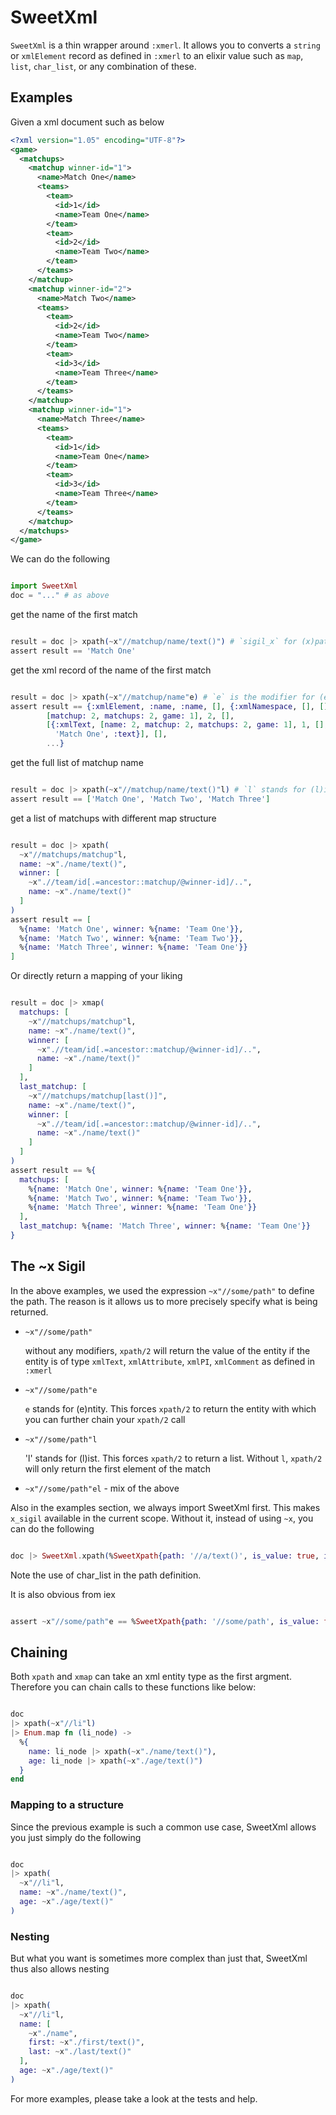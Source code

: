 SweetXml
========

`SweetXml` is a thin wrapper around `:xmerl`. It allows you to converts a
`string` or `xmlElement` record as defined in `:xmerl` to an elixir value such
as `map`, `list`, `char_list`, or any combination of these.


## Examples

Given a xml document such as below

```xml
<?xml version="1.05" encoding="UTF-8"?>
<game>
  <matchups>
    <matchup winner-id="1">
      <name>Match One</name>
      <teams>
        <team>
          <id>1</id>
          <name>Team One</name>
        </team>
        <team>
          <id>2</id>
          <name>Team Two</name>
        </team>
      </teams>
    </matchup>
    <matchup winner-id="2">
      <name>Match Two</name>
      <teams>
        <team>
          <id>2</id>
          <name>Team Two</name>
        </team>
        <team>
          <id>3</id>
          <name>Team Three</name>
        </team>
      </teams>
    </matchup>
    <matchup winner-id="1">
      <name>Match Three</name>
      <teams>
        <team>
          <id>1</id>
          <name>Team One</name>
        </team>
        <team>
          <id>3</id>
          <name>Team Three</name>
        </team>
      </teams>
    </matchup>
  </matchups>
</game>
```
We can do the following

```elixir

import SweetXml
doc = "..." # as above

```

get the name of the first match

```elixir

result = doc |> xpath(~x"//matchup/name/text()") # `sigil_x` for (x)path
assert result == 'Match One'

```

get the xml record of the name of the first match

```elixir

result = doc |> xpath(~x"//matchup/name"e) # `e` is the modifier for (e)ntity
assert result == {:xmlElement, :name, :name, [], {:xmlNamespace, [], []},
        [matchup: 2, matchups: 2, game: 1], 2, [],
        [{:xmlText, [name: 2, matchup: 2, matchups: 2, game: 1], 1, [],
          'Match One', :text}], [],
        ...}

```

get the full list of matchup name

```elixir

result = doc |> xpath(~x"//matchup/name/text()"l) # `l` stands for (l)ist
assert result == ['Match One', 'Match Two', 'Match Three']

```

get a list of matchups with different map structure

```elixir

result = doc |> xpath(
  ~x"//matchups/matchup"l,
  name: ~x"./name/text()",
  winner: [
    ~x".//team/id[.=ancestor::matchup/@winner-id]/..",
    name: ~x"./name/text()"
  ]
)
assert result == [
  %{name: 'Match One', winner: %{name: 'Team One'}},
  %{name: 'Match Two', winner: %{name: 'Team Two'}},
  %{name: 'Match Three', winner: %{name: 'Team One'}}
]

```

Or directly return a mapping of your liking

```elixir

result = doc |> xmap(
  matchups: [
    ~x"//matchups/matchup"l,
    name: ~x"./name/text()",
    winner: [
      ~x".//team/id[.=ancestor::matchup/@winner-id]/..",
      name: ~x"./name/text()"
    ]
  ],
  last_matchup: [
    ~x"//matchups/matchup[last()]",
    name: ~x"./name/text()",
    winner: [
      ~x".//team/id[.=ancestor::matchup/@winner-id]/..",
      name: ~x"./name/text()"
    ]
  ]
)
assert result == %{
  matchups: [
    %{name: 'Match One', winner: %{name: 'Team One'}},
    %{name: 'Match Two', winner: %{name: 'Team Two'}},
    %{name: 'Match Three', winner: %{name: 'Team One'}}
  ],
  last_matchup: %{name: 'Match Three', winner: %{name: 'Team One'}}
}

```

## The ~x Sigil

In the above examples, we used the expression `~x"//some/path"` to
define the path. The reason is it allows us to more precisely specify what
is being returned.

  * `~x"//some/path"`

    without any modifiers, `xpath/2` will return the value of the entity if
    the entity is of type `xmlText`, `xmlAttribute`, `xmlPI`, `xmlComment`
    as defined in `:xmerl`

  * `~x"//some/path"e`

    `e` stands for (e)ntity. This forces `xpath/2` to return the entity with
    which you can further chain your `xpath/2` call

  * `~x"//some/path"l`

    'l' stands for (l)ist. This forces `xpath/2` to return a list. Without
    `l`, `xpath/2` will only return the first element of the match

  * `~x"//some/path"el` - mix of the above

Also in the examples section, we always import SweetXml first. This
makes `x_sigil` available in the current scope. Without it, instead of using
`~x`, you can do the following

```elixir

doc |> SweetXml.xpath(%SweetXpath{path: '//a/text()', is_value: true, is_list: false})

```

Note the use of char_list in the path definition.

It is also obvious from iex

```elixir

assert ~x"//some/path"e == %SweetXpath{path: '//some/path', is_value: false, is_list: false}

```

## Chaining

Both `xpath` and `xmap` can take an xml entity type as the first argment.
Therefore you can chain calls to these functions like below:

```elixir

doc
|> xpath(~x"//li"l)
|> Enum.map fn (li_node) ->
  %{
    name: li_node |> xpath(~x"./name/text()"),
    age: li_node |> xpath(~x"./age/text()")
  }
end

```

### Mapping to a structure

Since the previous example is such a common use case, SweetXml allows you just
simply do the following

```elixir

doc
|> xpath(
  ~x"//li"l,
  name: ~x"./name/text()",
  age: ~x"./age/text()"
)

```

### Nesting

But what you want is sometimes more complex than just that, SweetXml thus also
allows nesting

```elixir

doc
|> xpath(
  ~x"//li"l,
  name: [
    ~x"./name",
    first: ~x"./first/text()",
    last: ~x"./last/text()"
  ],
  age: ~x"./age/text()"
)

```

For more examples, please take a look at the tests and help.
